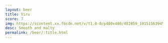 ```yaml
---
layout: beer
title: Viru
score: 7
img: https://scontent.xx.fbcdn.net/v/t1.0-0/p480x480/482859_10151563945748745_1320031993_n.jpg?oh=af8892fbb91f13d9618eb736ed2ebe49&oe=58C15BEF
desc: Smooth and malty
permalink: /beer/:title.html
---
```

